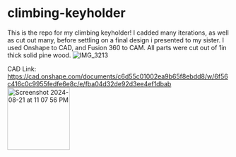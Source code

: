 # climbing-keyholder
This is the repo for my climbing keyholder! I cadded many iterations, as well as cut out many, before settling on a final design i presented to my sister. I used Onshape to CAD, and Fusion 360 to CAM. All parts were cut out of 1in thick solid pine wood.
![IMG_3213](https://github.com/user-attachments/assets/9027395b-95c4-4b78-a169-fbb3a809abfe)

CAD Link: https://cad.onshape.com/documents/c6d55c01002ea9b65f8ebdd8/w/6f56c416c0c9955fedfe6e8c/e/fba04d32de92d3ee4ef1dbab
<img width="141" alt="Screenshot 2024-08-21 at 11 07 56 PM" src="https://github.com/user-attachments/assets/f468934a-4aa9-4bf6-a078-5b893fd579f1">
